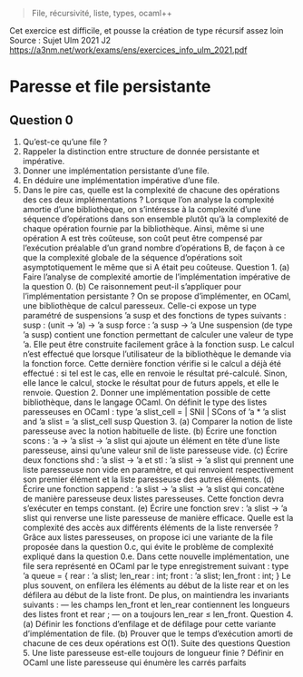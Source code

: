 > File, récursivité, liste, types, ocaml++ 

Cet exercice est difficile, et pousse la création de type récursif assez loin
Source : Sujet Ulm 2021 J2 https://a3nm.net/work/exams/ens/exercices_info_ulm_2021.pdf
# Paresse et file persistante

## Question 0
1) Qu’est-ce qu’une file ?
2) Rappeler la distinction entre structure de donnée persistante et impérative.
3) Donner une implémentation persistante d’une file.
4) En déduire une implémentation impérative d’une file.
5) Dans le pire cas, quelle est la complexité de chacune des opérations des ces deux implémentations ?
Lorsque l’on analyse la complexité amortie d’une bibliothèque, on s’intéresse à la complexité d’une
séquence d’opérations dans son ensemble plutôt qu’à la complexité de chaque opération fournie par
la bibliothèque. Ainsi, même si une opération A est très coûteuse, son coût peut être compensé par
l’exécution préalable d’un grand nombre d’opérations B, de façon à ce que la complexité globale de la
séquence d’opérations soit asymptotiquement le même que si A était peu coûteuse.
Question 1.
(a) Faire l’analyse de complexité amortie de l’implémentation impérative de la question 0.
(b) Ce raisonnement peut-il s’appliquer pour l’implémentation persistante ?
On se propose d’implémenter, en OCaml, une bibliothèque de calcul paresseux. Celle-ci expose un
type paramétré de suspensions ’a susp et des fonctions de types suivants :
susp : (unit -> ’a) -> ’a susp
force : ’a susp -> ’a
Une suspension (de type ’a susp) contient une fonction permettant de calculer une valeur de type ’a.
Elle peut être construite facilement grâce à la fonction susp. Le calcul n’est effectué que lorsque
l’utilisateur de la bibliothèque le demande via la fonction force. Cette dernière fonction vérifie si le
calcul a déjà été effectué : si tel est le cas, elle en renvoie le résultat pré-calculé. Sinon, elle lance le
calcul, stocke le résultat pour de futurs appels, et elle le renvoie.
Question 2. Donner une implémentation possible de cette bibliothèque, dans le langage OCaml.
On définit le type des listes paresseuses en OCaml :
type ’a slist_cell =
| SNil
| SCons of ’a * ’a slist
and ’a slist = ’a slist_cell susp
Question 3.
(a) Comparer la notion de liste paresseuse avec la notion habituelle de liste.
(b) Écrire une fonction scons : ’a -> ’a slist -> ’a slist qui ajoute un élément en tête d’une
liste paresseuse, ainsi qu’une valeur snil de liste paresseuse vide.
(c) Écrire deux fonctions shd : ’a slist -> ’a et stl : ’a slist -> ’a slist qui prennent
une liste paresseuse non vide en paramètre, et qui renvoient respectivement son premier élément
et la liste paresseuse des autres éléments.
(d) Écrire une fonction sappend : ’a slist -> ’a slist -> ’a slist qui concatène de manière
paresseuse deux listes paresseuses. Cette fonction devra s’exécuter en temps constant.
(e) Écrire une fonction srev : ’a slist -> ’a slist qui renverse une liste paresseuse de manière
efficace. Quelle est la complexité des accès aux différents éléments de la liste renversée ?
Grâce aux listes paresseuses, on propose ici une variante de la file proposée dans la question 0.c, qui
évite le problème de complexité expliqué dans la question 0.e. Dans cette nouvelle implémentation, une
file sera représenté en OCaml par le type enregistrement suivant :
type ’a queue = {
rear : ’a slist;
len_rear : int;
front : ’a slist;
len_front : int;
}
Le plus souvent, on enfilera les éléments au début de la liste rear et on les défilera au début de la liste
front. De plus, on maintiendra les invariants suivants :
— les champs len_front et len_rear contiennent les longueurs des listes front et rear ;
— on a toujours len_rear ≤ len_front.
Question 4.
(a) Définir les fonctions d’enfilage et de défilage pour cette variante d’implémentation de file.
(b) Prouver que le temps d’exécution amorti de chacune de ces deux opérations est O(1).
Suite des questions
Question 5. Une liste paresseuse est-elle toujours de longueur finie ? Définir en OCaml une liste
paresseuse qui énumère les carrés parfaits
<!--stackedit_data:
eyJoaXN0b3J5IjpbMjA1NzgxMzExOF19
-->